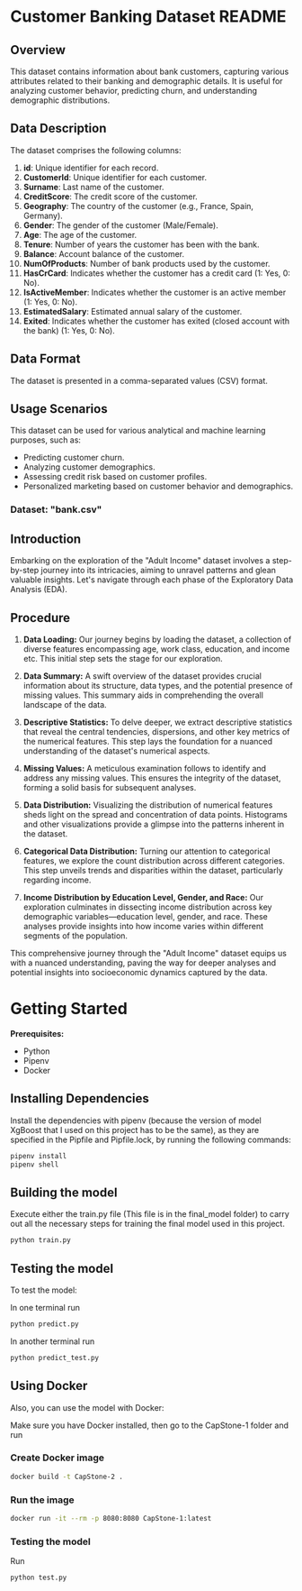 
# Customer Banking Dataset README

## Overview

This dataset contains information about bank customers, capturing various attributes related to their banking and demographic details. It is useful for analyzing customer behavior, predicting churn, and understanding demographic distributions.

## Data Description

The dataset comprises the following columns:

1. **id**: Unique identifier for each record.
2. **CustomerId**: Unique identifier for each customer.
3. **Surname**: Last name of the customer.
4. **CreditScore**: The credit score of the customer.
5. **Geography**: The country of the customer (e.g., France, Spain, Germany).
6. **Gender**: The gender of the customer (Male/Female).
7. **Age**: The age of the customer.
8. **Tenure**: Number of years the customer has been with the bank.
9. **Balance**: Account balance of the customer.
10. **NumOfProducts**: Number of bank products used by the customer.
11. **HasCrCard**: Indicates whether the customer has a credit card (1: Yes, 0: No).
12. **IsActiveMember**: Indicates whether the customer is an active member (1: Yes, 0: No).
13. **EstimatedSalary**: Estimated annual salary of the customer.
14. **Exited**: Indicates whether the customer has exited (closed account with the bank) (1: Yes, 0: No).

## Data Format

The dataset is presented in a comma-separated values (CSV) format.

## Usage Scenarios

This dataset can be used for various analytical and machine learning purposes, such as:

- Predicting customer churn.
- Analyzing customer demographics.
- Assessing credit risk based on customer profiles.
- Personalized marketing based on customer behavior and demographics.



### Dataset: "bank.csv"

## Introduction
Embarking on the exploration of the "Adult Income" dataset involves a step-by-step journey into its intricacies, aiming to unravel patterns and glean valuable insights. Let's navigate through each phase of the Exploratory Data Analysis (EDA).

## Procedure
1. **Data Loading:** Our journey begins by loading the dataset, a collection of diverse features encompassing age, work class, education, and income etc. This initial step sets the stage for our exploration.

2. **Data Summary:** A swift overview of the dataset provides crucial information about its structure, data types, and the potential presence of missing values. This summary aids in comprehending the overall landscape of the data.

3. **Descriptive Statistics:** To delve deeper, we extract descriptive statistics that reveal the central tendencies, dispersions, and other key metrics of the numerical features. This step lays the foundation for a nuanced understanding of the dataset's numerical aspects.

4. **Missing Values:** A meticulous examination follows to identify and address any missing values. This ensures the integrity of the dataset, forming a solid basis for subsequent analyses.

5. **Data Distribution:** Visualizing the distribution of numerical features sheds light on the spread and concentration of data points. Histograms and other visualizations provide a glimpse into the patterns inherent in the dataset.

6. **Categorical Data Distribution:** Turning our attention to categorical features, we explore the count distribution across different categories. This step unveils trends and disparities within the dataset, particularly regarding income.

7. **Income Distribution by Education Level, Gender, and Race:** Our exploration culminates in dissecting income distribution across key demographic variables—education level, gender, and race. These analyses provide insights into how income varies within different segments of the population.

This comprehensive journey through the "Adult Income" dataset equips us with a nuanced understanding, paving the way for deeper analyses and potential insights into socioeconomic dynamics captured by the data.

# Getting Started

**Prerequisites:**
- Python
- Pipenv
- Docker

## Installing Dependencies

Install the dependencies with pipenv (because the version of model XgBoost that I used on this project has to be the same), as they are specified in the Pipfile and Pipfile.lock, by running the following commands:

```bash
pipenv install
pipenv shell
```

## Building the model

Execute either the train.py file (This file is in the final_model folder) to carry out all the necessary steps for training the final model used in this project.

```bash
python train.py
```

## Testing the model 

To test the model:

In one terminal run 

```bash
python predict.py
```

In another terminal run 

```bash
python predict_test.py
```

## Using Docker 

Also, you can use the model with Docker:

Make sure you have Docker installed, then go to the CapStone-1 folder and run 

### Create Docker image

```bash
docker build -t CapStone-2 .
```

### Run the image 
```bash
docker run -it --rm -p 8080:8080 CapStone-1:latest
```

### Testing the model

Run
```bash
python test.py
```